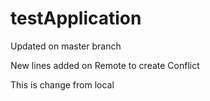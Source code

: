 # testApplication

Updated on master branch


New lines added on Remote to create Conflict

This is change from local
